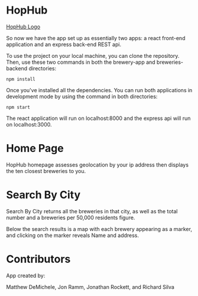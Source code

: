 # HopHub
[HopHub Logo](https://github.com/jonramm/Beaverhacks-Winter-2022/blob/main/brewery-app/src/images/hophub-icon.png?raw=true)

So now we have the app set up as essentially two apps: a react front-end application and an express back-end REST api. 

To use the project on your local machine, you can clone the repository. Then, use these two commands in both the brewery-app and breweries-backend directories:

`npm install`

Once you've installed all the dependencies. You can run both applications in development mode by using the command in both directories:

`npm start`

The react application will run on localhost:8000 and the express api will run on localhost:3000. 

# Home Page

HopHub homepage assesses geolocation by your ip address then displays the ten closest breweries to you.

# Search By City

Search By City returns all the breweries in that city, as well as the total number and a breweries per 50,000 residents figure.

Below the search results is a map with each brewery appearing as a marker, and clicking on the marker reveals Name and address.

# Contributors

App created by:

Matthew DeMichele, Jon Ramm, Jonathan Rockett, and Richard Silva

